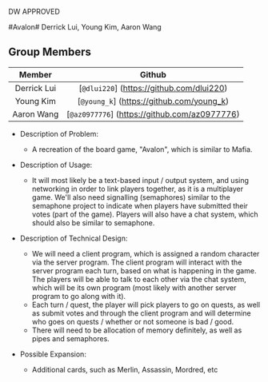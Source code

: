 DW APPROVED

#Avalon#
Derrick Lui, Young Kim, Aaron Wang

## Group Members
| **Member** | **Github** |
|:------------:|:------------:|
|Derrick Lui|[`@dlui220`] (https://github.com/dlui220)|
|Young Kim|[`@young_k`] (https://github.com/young_k)|
|Aaron Wang|[`@az0977776`] (https://github.com/az0977776)|


- Description of Problem:
  - A recreation of the board game, "Avalon", which is similar to Mafia.

- Description of Usage:
  - It will most likely be a text-based input / output system, and using networking in order to link players together, as it is a multiplayer game. We'll also need signalling (semaphores) similar to the semaphone project to indicate when players have submitted their votes (part of the game). Players will also have a chat system, which should also be similar to semaphone.

- Description of Technical Design:
  - We will need a client program, which is assigned a random character via the server program. The client program will interact with the server program each turn, based on what is happening in the game. The players will be able to talk to each other via the chat system, which will be its own program (most likely with another server program to go along with it).
  - Each turn / quest, the player will pick players to go on quests, as well as submit votes and through the client program and will determine who goes on quests / whether or not someone is bad / good.
  - There will need to be allocation of memory definitely, as well as pipes and semaphores.

- Possible Expansion:
  - Additional cards, such as Merlin, Assassin, Mordred, etc
